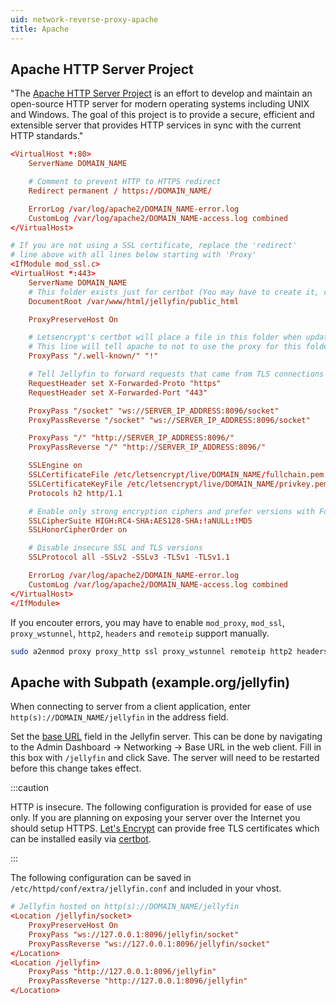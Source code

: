 ```yaml
---
uid: network-reverse-proxy-apache
title: Apache
---
```


## Apache HTTP Server Project

"The [Apache HTTP Server Project](https://httpd.apache.org/) is an effort to develop and maintain an open-source HTTP server for modern operating systems including UNIX and Windows. The goal of this project is to provide a secure, efficient and extensible server that provides HTTP services in sync with the current HTTP standards."

```conf
<VirtualHost *:80>
    ServerName DOMAIN_NAME

    # Comment to prevent HTTP to HTTPS redirect
    Redirect permanent / https://DOMAIN_NAME/

    ErrorLog /var/log/apache2/DOMAIN_NAME-error.log
    CustomLog /var/log/apache2/DOMAIN_NAME-access.log combined
</VirtualHost>

# If you are not using a SSL certificate, replace the 'redirect'
# line above with all lines below starting with 'Proxy'
<IfModule mod_ssl.c>
<VirtualHost *:443>
    ServerName DOMAIN_NAME
    # This folder exists just for certbot (You may have to create it, chown and chmod it to give apache permission to read it)
    DocumentRoot /var/www/html/jellyfin/public_html

    ProxyPreserveHost On

    # Letsencrypt's certbot will place a file in this folder when updating/verifying certs
    # This line will tell apache to not to use the proxy for this folder.
    ProxyPass "/.well-known/" "!"

    # Tell Jellyfin to forward requests that came from TLS connections
    RequestHeader set X-Forwarded-Proto "https"
    RequestHeader set X-Forwarded-Port "443"

    ProxyPass "/socket" "ws://SERVER_IP_ADDRESS:8096/socket"
    ProxyPassReverse "/socket" "ws://SERVER_IP_ADDRESS:8096/socket"

    ProxyPass "/" "http://SERVER_IP_ADDRESS:8096/"
    ProxyPassReverse "/" "http://SERVER_IP_ADDRESS:8096/"

    SSLEngine on
    SSLCertificateFile /etc/letsencrypt/live/DOMAIN_NAME/fullchain.pem
    SSLCertificateKeyFile /etc/letsencrypt/live/DOMAIN_NAME/privkey.pem
    Protocols h2 http/1.1

    # Enable only strong encryption ciphers and prefer versions with Forward Secrecy
    SSLCipherSuite HIGH:RC4-SHA:AES128-SHA:!aNULL:!MD5
    SSLHonorCipherOrder on

    # Disable insecure SSL and TLS versions
    SSLProtocol all -SSLv2 -SSLv3 -TLSv1 -TLSv1.1

    ErrorLog /var/log/apache2/DOMAIN_NAME-error.log
    CustomLog /var/log/apache2/DOMAIN_NAME-access.log combined
</VirtualHost>
</IfModule>
```

If you encouter errors, you may have to enable `mod_proxy`, `mod_ssl`, `proxy_wstunnel`, `http2`, `headers` and `remoteip` support manually.

```bash
sudo a2enmod proxy proxy_http ssl proxy_wstunnel remoteip http2 headers
```

## Apache with Subpath (example.org/jellyfin)

When connecting to server from a client application, enter `http(s)://DOMAIN_NAME/jellyfin` in the address field.

Set the [base URL](../#base-url) field in the Jellyfin server. This can be done by navigating to the Admin Dashboard -> Networking -> Base URL in the web client. Fill in this box with `/jellyfin` and click Save. The server will need to be restarted before this change takes effect.

:::caution

HTTP is insecure. The following configuration is provided for ease of use only. If you are planning on exposing your server over the Internet you should setup HTTPS. [Let's Encrypt](https://letsencrypt.org/getting-started/) can provide free TLS certificates which can be installed easily via [certbot](https://certbot.eff.org/).

:::

The following configuration can be saved in `/etc/httpd/conf/extra/jellyfin.conf` and included in your vhost.

```conf
# Jellyfin hosted on http(s)://DOMAIN_NAME/jellyfin
<Location /jellyfin/socket>
    ProxyPreserveHost On
    ProxyPass "ws://127.0.0.1:8096/jellyfin/socket"
    ProxyPassReverse "ws://127.0.0.1:8096/jellyfin/socket"
</Location>
<Location /jellyfin>
    ProxyPass "http://127.0.0.1:8096/jellyfin"
    ProxyPassReverse "http://127.0.0.1:8096/jellyfin"
</Location>
```
